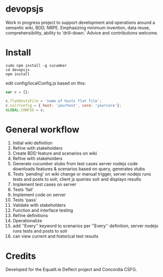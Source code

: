 devopsjs
========

Work in progress project to support development and operations around a semantic wiki, BDD, NRPE. Emphasizing minimum invention, data reuse, comprehensibility, ability to 'drill-down.' Advice and contributions welcome.

# Install

    sudo npm install -g cucumber
    cd devopsjs 
    npm install

edit config/localConfig.js based on this:


```javascript
var c = {};

c.flatHostsFile = 'name of hosts flat file';
c.solrConfig = { host: 'yourhost', core: 'yourcore'};
GLOBAL.CONFIG = c;
```


# General workflow

1. Initial wiki definition
  1. Refine with stakeholders
1. Create BDD feature and scenarios on wiki
  1. Refine with stakeholders
1. Generate cucumber stubs from test cases <ref name="cukedef">server nodejs code downloads features & scenarios based on query, generates stubs</ref>
  1. Tests 'pending' <ref name="runtests">on wiki change or manual trigger, server nodejs runs tests and posts to solr, client js queries solr and displays results</ref>
1. Implement test cases on server<ref name="cukedef" />
  1. Tests 'fail' <ref name="runtests" />
1. Implement code on server<ref name="cukedef" />
  1. Tests 'pass' <ref name="runtests" />
1. Validate with stakeholders
  1. Function and interface testing
1. Refine definitions
1. Operationalize
  1. add ''Every'' keyword to scenarios <ref name="every">per ''Every'' definition, server nodejs runs tests and posts to solr</ref>
  1. can view current and historical test results

# Credits

Developed for the Equalit.ie Deflect project and Concordia CSFG.


